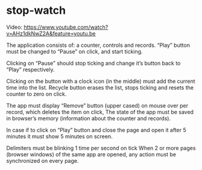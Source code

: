 # stop-watch

Video: https://www.youtube.com/watch?v=AHz1dkNwZ2A&feature=youtu.be

The application consists of: a counter, controls and records.
“Play” button must be changed to “Pause” on click, and start ticking.

Clicking on “Pause” should stop ticking and change it’s button back to 
“Play” respectively. 

Clicking on the button with a clock icon (in the middle) must add the 
current time into the list. 
Recycle button erases the list, stops ticking and resets the counter 
to zero on click. 

The app must display “Remove” button (upper cased) on mouse over per record, 
which deletes the item on click, The state of the app must be saved in browser’s 
memory (information about the counter and records). 

In case if to click on “Play” button and close the page and open it after 5 minutes
it must show 5 minutes on screen. 

Delimiters must be blinking 1 time per second on tick When 2 or more pages (browser windows) 
of the same app are opened, any action must be synchronized on every page.
